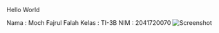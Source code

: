 Hello World

Nama : Moch Fajrul Falah
Kelas : TI-3B
NIM : 2041720070
![Screenshot](images\Screeshots.jpeg)
